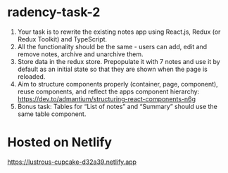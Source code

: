 # radency-task-2

1) Your task is to rewrite the existing notes app using React.js, Redux (or Redux Toolkit) and TypeScript.
2) All the functionality should be the same - users can add, edit and remove notes, archive and unarchive them.  
3) Store data in the redux store. Prepopulate it with 7 notes and use it by default as an initial state so that they are shown when the page is reloaded.
4) Aim to structure components properly (container, page, component), reuse components, and reflect the apps component hierarchy:
https://dev.to/admantium/structuring-react-components-n6g
5) Bonus task: Tables for “List of notes” and “Summary” should use the same table component.

# Hosted on Netlify
https://lustrous-cupcake-d32a39.netlify.app
